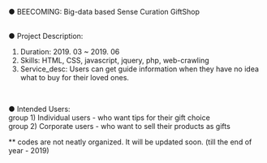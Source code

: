 ● BEECOMING: Big-data based Sense Curation GiftShop
<br>
<br>

● Project Description:<br>
1) Duration: 2019. 03 ~ 2019. 06<br>
2) Skills: HTML, CSS, javascript, jquery, php, web-crawling<br>
3) Service_desc: Users can get guide information when they have no idea what to buy for their loved ones. <br>
<br>

● Intended Users: <br>
group 1) Individual users - who want tips for their gift choice<br>
group 2) Corporate users - who want to sell their products as gifts<br>


** codes are not neatly organized. It will be updated soon. (till the end of year - 2019)
